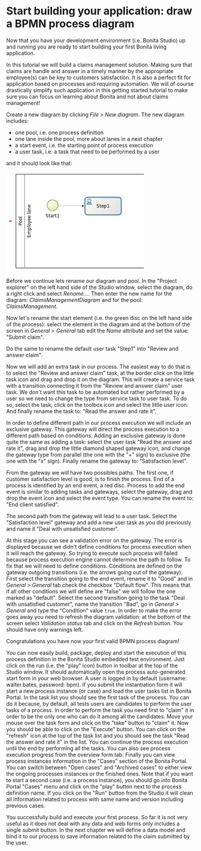 # Start building your application: draw a BPMN process diagram

Now that you have your development environment (i.e. Bonita Studio) up and running you are ready to start building your first Bonita living application.

In this tutorial we will build a claims management solution. Making sure that claims are handle and answer in a timely manner by the appropriate employee(s) can be key to customers satisfaction. It is also a perfect fit for application based on processes and requiring automation. We will of course drastically simplify such application in this getting started tutorial to make sure you can focus on learning about Bonita and not about claims management!


Create a new diagram by clicking *File > New diagram*. The new diagram includes:
- one pool, i.e. one process definition
- one lane inside the pool, more about lanes in a next chapter
- a start event, i.e. the starting point of process execution
- a user task, i.e. a task that need to be performed by a user

and it should look like that:

![Default diagram content](images/getting-started-tutorial/draw-bpmn-diagram/new-default-diagram.png)

Before we continue lets rename our diagram and pool. In the "Project explorer" on the left hand side of the Studio window, select the diagram, do a right click and select *Rename...*. Then enter the new name for the diagram: _ClaimsManagementDiagram_ and for the pool: _ClaimsManagement_.

Now let's rename the start element (i.e. the green disc on the left hand side of the process): select the element in the diagram and at the bottom of the screen in *General > General* tab edit the *Name* attribute and set the value: "Submit claim".

Do the same to rename the default user task "Step1" into "Review and answer claim".

Now we will add an extra task in our process. The easiest way to do that is to select the "Review and answer claim" task, at the border click on the little task icon and drag and drop it on the diagram. This will create a service task with a transition connecting it from the "Review and answer claim" user task. We don't want this task to be automated but rather performed by a user so we need to change the type from service task to user task. To do so, select the task, click on the toolbox icon and select the little user icon. And finally rename the task to: "Read the answer and rate it".

In order to define different path in our process execution we will include an exclusive gateway. This gateway will direct the process execution to a different path based on conditions. Adding an exclusive gateway is done quite the same as adding a task: select the user task "Read the answer and rate it", drag and drop the little diamond shaped gateway icon, and change the gateway type from parallel (the one with the "+" sign) to exclusive (the one with the "x" sign). Finally rename the gateway to: "Satisfaction level".

From the gateway we will have two possibles paths. The first one, if customer satisfaction level is good, is to finish the process. End of a process is identified by an end event, a red disc. Process to add the end event is similar to adding tasks and gateways, select the gateway, drag and drop the event icon and select the event type. You can rename the event to: "End client satisfied".

The second path from the gateway will lead to a user task. Select the "Satisfaction level" gateway and add a new user task as you did previously and name it "Deal with unsatisfied customer".

At this stage you can see a validation error on the gateway. The error is displayed because we didn't define conditions for process execution when it will reach the gateway. So trying to execute such process will failed because process execution engine cannot determine the path to follow. To fix that we will need to define conditions. Conditions are defined on the gateway outgoing transitions (i.e. the arrows going out of the gateway). First select the transition going to the end event, rename it to "Good" and in *General > General* tab check the checkbox "Default flow". This means that if all other conditions we will define are "false" we will follow the one marked as "default". Select the second transition going to the task "Deal with unsatisfied customer", name the transition "Bad", go in *General > General* and type the "Condition" value `true`. In order to make the error goes away you need to refresh the diagram validation: at the bottom of the screen select *Validation status* tab and click on the *Refresh* button. You should have only warnings left.

Congratulations you have now your first valid BPMN process diagram!

You can now easily build, package, deploy and start the execution of this process definition in the Bonita Studio embedded test environment. Just click on the run (i.e. the "play" icon) button in toolbar at the top of the Studio window. It should automatically open the process auto-generated start form in your web browser. A user is logged in by default (username: walter.bates, password: bpm). If you submit the instantiation form it will start a new process instance (or case) and load the user tasks list in Bonita Portal. In the task list you should see the first task of the process. You can do it because, by default, all tests users are candidates to perform the user tasks of a process. In order to perform the task you need first to "claim" it in order to be the only one who can do it among all the candidates. Move your mouse over the task form and click on the "take" button to "claim" it. Now you should be able to click on the "Execute" button. You can click on the "refresh" icon at the top of the task list and you should see the task "Read the answer and rate it" in the list. You can continue the process execution until the end by performing all the tasks. You can also see process execution progress from the overview form tab. Finally you can view process instances information in the "Cases" section of the Bonita Portal. You can switch between "Open cases" and "Archived cases" to either view the ongoing processes instances or the finished ones. Note that if you want to start a second case (i.e. a process instance), you should go into Bonita Portal "Cases" menu and click on the "play" button next to the process definition name. If you click on the "Run" button from the Studio it will clean all information related to process with same name and version including previous cases.

You successfully build and execute your first process. So far it is not very useful as it does not deal with any data and web forms only includes a single submit button. In the next chapter we will define a data model and bind it to our process to save information related to the claim submitted by the user.
